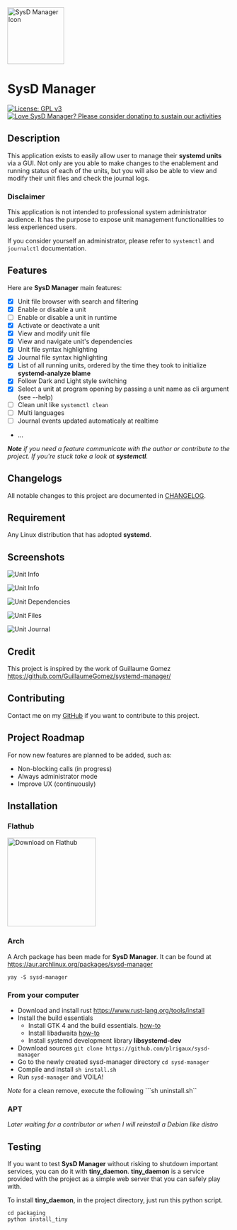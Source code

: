<img src="data/icons/hicolor/scalable/apps/io.github.plrigaux.sysd-manager.svg" alt="SysD Manager Icon" width="128" height="128"/>

# SysD Manager

[![License: GPL v3](https://img.shields.io/badge/License-GPLv3-blue.svg)](https://raw.githubusercontent.com/plrigaux/sysd-manager/refs/heads/main/LICENSE) [![Love SysD Manager? Please consider donating to sustain our activities](https://img.shields.io/static/v1?label=Sponsor&message=%E2%9D%A4&logo=GitHub&color=%23fe8e86&style=flat)](https://github.com/sponsors/plrigaux)

## Description
This application exists to easily allow user to manage their **systemd units** via a GUI. Not only are you able to make changes to the enablement and running status of each of the units, but you will also be able to view and modify their unit files and check the journal logs. 

### Disclaimer
This application is not intended to professional system administrator audience. It has the purpose to expose unit management functionalities to less experienced users.

If you consider yourself an administrator, please refer to `systemctl` and `journalctl` documentation.

## Features

Here are __SysD Manager__ main features:
* [x] Unit file browser with search and filtering
* [x] Enable or disable a unit
* [ ] Enable or disable a unit in runtime
* [x] Activate or deactivate a unit
* [x] View and modify unit file
* [x] View and navigate unit's dependencies
* [x] Unit file syntax highlighting 
* [x] Journal file syntax highlighting 
* [x] List of all running units, ordered by the time they took to initialize __systemd-analyze blame__
* [x] Follow Dark and Light style switching
* [x] Select a unit at program opening by passing a unit name as cli argument (see --help)
* [ ] Clean unit like `systemctl clean`
* [ ] Multi languages
* [ ] Journal events updated automaticaly at realtime
* ...

*__Note__ if you need a feature communicate with the author or contribute to the project. If you're stuck take a look at __systemctl__.*

## Changelogs

All notable changes to this project are documented in [CHANGELOG](CHANGELOG.md).


## Requirement

Any Linux distribution that has adopted **systemd**.

## Screenshots

![Unit Info](screenshots/unit_info_dark.png)

![Unit Info](screenshots/unit_info.png)

![Unit Dependencies](screenshots/dependencies_dark.png)

![Unit Files](screenshots/unit_file_dark.png)

![Unit Journal](screenshots/journal_dark.png)


## Credit
This project is inspired by the work of Guillaume Gomez https://github.com/GuillaumeGomez/systemd-manager/

## Contributing
Contact me on my [GitHub](https://github.com/plrigaux/sysd-manager) if you want to contribute to this project.

## Project Roadmap
For now new features are planned to be added, such as:

* Non-blocking calls (in progress)
* Always administrator mode
* Improve UX (continuously)

## Installation

### Flathub

<a href="https://flathub.org/apps/io.github.plrigaux.sysd-manager"><img width="200" alt="Download on Flathub" src="https://
flathub.org/api/badge?svg"/></a>

### Arch

A Arch package has been made for __SysD Manager__. It can be found at https://aur.archlinux.org/packages/sysd-manager
```
yay -S sysd-manager
```

### From your computer

* Download and install rust https://www.rust-lang.org/tools/install
* Install the build essentials
  * Install GTK 4 and the build essentials. [how-to](https://gtk-rs.org/gtk4-rs/stable/latest/book/installation_linux.html)
  * Install libadwaita [how-to](https://gtk-rs.org/gtk4-rs/stable/latest/book/libadwaita.html)
  * Install systemd development library **libsystemd-dev**
* Download sources ```git clone https://github.com/plrigaux/sysd-manager```
* Go to the newly created sysd-manager directory ```cd sysd-manager```
* Compile and install  ```sh install.sh```
* Run ```sysd-manager``` and VOILA!


_Note_ for a clean remove, execute the following ```sh uninstall.sh``


### APT
*Later waiting for a contributor or when I will reinstall a Debian like distro*


## Testing

If you want to test **SysD Manager** without risking to shutdown important services, you can do it with **tiny_daemon**. **tiny_daemon** is a service provided with the project as a simple web server that you can safely play with.

To install **tiny_daemon**, in the project directory, just run this python script.


```
cd packaging
python install_tiny 
``` 


